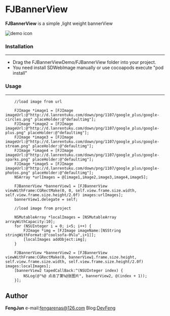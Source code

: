 # FJBannerView

**FJBannerView** is a simple ,light weight bannerView 

![demo icon](http://7xljbp.com1.z0.glb.clouddn.com/FJBannerViewDemo.gif)

### Installation
***
* Drag the FJBannerViewDemo/FJBannerView folder into your project.
* You need install SDWebImage manually or use cocoapods execute "pod install"

### Usage
***
```
    //load image from url
    
    FJImage *image1 = [FJImage imageUrl:@"http://d.lanrentuku.com/down/png/1107/google_plus/google-circles.png" placeHolder:@"defaultimg"];
    FJImage *image2 = [FJImage imageUrl:@"http://d.lanrentuku.com/down/png/1107/google_plus/google-plus.png" placeHolder:@"defaultimg"];
    FJImage *image3 = [FJImage imageUrl:@"http://d.lanrentuku.com/down/png/1107/google_plus/google-stream.png" placeHolder:@"defaultimg"];
    FJImage *image4 = [FJImage imageUrl:@"http://d.lanrentuku.com/down/png/1107/google_plus/google-sparks.png" placeHolder:@"defaultimg"];
    FJImage *image5 = [FJImage imageUrl:@"http://d.lanrentuku.com/down/png/1107/google_plus/google-photos.png" placeHolder:@"defaultimg"];
    NSArray *urlImages = @[image1,image2,image3,image4,image5];
    
    FJBannerView *bannerView1 = [FJBannerView viewWithFrame:CGRectMake(0, 0, self.view.frame.size.width, self.view.frame.size.height/2.0f) images:urlImages];
    bannerView1.delegate = self;
    
    //load image from project
    
    NSMutableArray *localImages = [NSMutableArray arrayWithCapacity:10];
    for (NSUInteger i = 0; i<5; i++) {
        FJImage *img = [FJImage imageName:[NSString stringWithFormat:@"coolsofa-0%lu",i+1]];
        [localImages addObject:img];
    }
    
    FJBannerView *bannerView2 = [FJBannerView viewWithFrame:CGRectMake(0, bannerView1.frame.size.height, self.view.frame.size.width, self.view.frame.size.height/2.0f) images:localImages];
    [bannerView2 tapedCallBack:^(NSUInteger index) {
        NSLog(@"%@ 点击了第%@张图片", bannerView2, @(index + 1));
    }];
```

## Author
**FengJun** e-mail:<fengarenas@126.com> Blog:[DevFeng](http://devfeng.com/)
